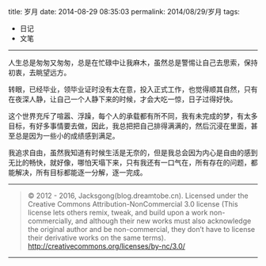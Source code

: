title: 岁月
date: 2014-08-29 08:35:03
permalink: 2014/08/29/岁月
tags:
- 日记
- 文笔

---

人生总是匆匆又匆匆，总是在忙碌中让我麻木，虽然总是警惕让自己去思索，保持初衷，去眺望远方。

<!--more-->
转眼，已经毕业，领毕业证时没有太在意，投入正式工作，也觉得顺其自然，只有在夜深人静，让自己一个人静下来的时候，才会大吃一惊，日子过得好快。

这个世界充斥了喧嚣、浮躁，每个人的承载都有所不同，我有未完成的梦，有太多目标，有好多事情要去做，因此，我总把把自己排得满满的，然后沉浸在里面，甚至总是因为一些小的成绩感到满足。

我追求自由，虽然我知道有时候生活是无奈的，但是我总会因为内心是自由的感到无比的畅快，就好像，哪怕天塌下来，只有我还有一口气在，所有存在的问题，都能解决，所有目标都能逐一分解，逐一完成。

---

> © 2012 - 2016, Jacksgong(blog.dreamtobe.cn). Licensed under the Creative Commons Attribution-NonCommercial 3.0 license (This license lets others remix, tweak, and build upon a work non-commercially, and although their new works must also acknowledge the original author and be non-commercial, they don’t have to license their derivative works on the same terms). http://creativecommons.org/licenses/by-nc/3.0/

---
